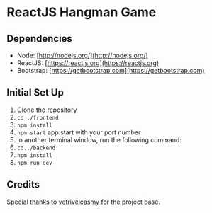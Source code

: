  # ReactJS Hangman Game
  
 ## Dependencies

  - Node: [http://nodejs.org/](http://nodejs.org/)
  - ReactJS: [https://reactjs.org](https://reactjs.org)
  - Bootstrap: [https://getbootstrap.com](https://getbootstrap.com)
  

## Initial Set Up

1. Clone the repository
2. `cd ./frontend`
3. `npm install`
4. `npm start` app start with your port number
5. In another terminal window, run the following command:
6. `cd../backend`
7. `npm install`
8. `npm run dev` 


## Credits

Special thanks to [vetrivelcasmy](https://github.com/vetrivelcsamy/reactjs-hangman) for the project base. 
